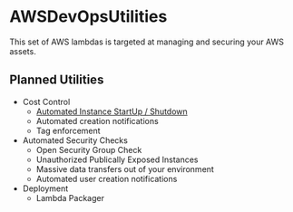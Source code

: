 # AWSDevOpsUtilities

This set of AWS lambdas is targeted at managing and securing your AWS assets.

## Planned Utilities
* Cost Control
    * [Automated Instance StartUp / Shutdown](cost-control/scheduled-start-stop/README.md)
    * Automated creation notifications
    * Tag enforcement
* Automated Security Checks
    * Open Security Group Check
    * Unauthorized Publically Exposed Instances
    * Massive data transfers out of your environment
    * Automated user creation notifications
* Deployment
    * Lambda Packager
    